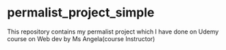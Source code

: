 # permalist_project_simple
This repository contains my permalist project which I have done on Udemy course on Web dev by Ms Angela(course Instructor)
